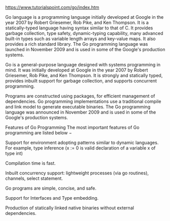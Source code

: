 https://www.tutorialspoint.com/go/index.htm

Go language is a programming language initially developed at Google in the year 2007 by Robert Griesemer, Rob Pike, and Ken Thompson. It is a statically-typed language having syntax similar to that of C. It provides garbage collection, type safety, dynamic-typing capability, many advanced built-in types such as variable length arrays and key-value maps. It also provides a rich standard library. The Go programming language was launched in November 2009 and is used in some of the Google's production systems.

Go is a general-purpose language designed with systems programming in mind. It was initially developed at Google in the year 2007 by Robert Griesemer, Rob Pike, and Ken Thompson. It is strongly and statically typed, provides inbuilt support for garbage collection, and supports concurrent programming.

Programs are constructed using packages, for efficient management of dependencies. Go programming implementations use a traditional compile and link model to generate executable binaries. The Go programming language was announced in November 2009 and is used in some of the Google's production systems.

Features of Go Programming
The most important features of Go programming are listed below −

Support for environment adopting patterns similar to dynamic languages. For example, type inference (x := 0 is valid declaration of a variable x of type int)

Compilation time is fast.

Inbuilt concurrency support: lightweight processes (via go routines), channels, select statement.

Go programs are simple, concise, and safe.

Support for Interfaces and Type embedding.

Production of statically linked native binaries without external dependencies.